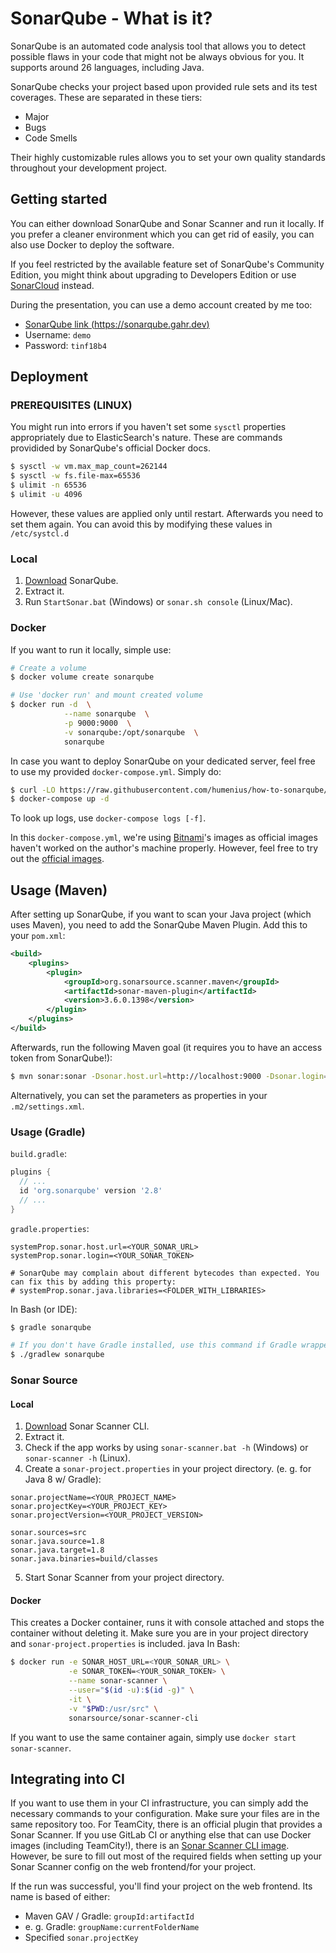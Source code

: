 # SonarQube - What is it?

SonarQube is an automated code analysis tool that allows you to detect possible flaws in your code that might not be always obvious for you. It supports around 26 languages, including Java.

SonarQube checks your project based upon provided rule sets and its test coverages. These are separated in these tiers:
* Major
* Bugs
* Code Smells

Their highly customizable rules allows you to set your own quality standards throughout your development project.

## Getting started
You can either download SonarQube and Sonar Scanner and run it locally. If you prefer a cleaner environment which you can get rid of easily, you can also use Docker to deploy the software.

If you feel restricted by the available feature set of SonarQube's Community Edition, you might think about upgrading to Developers Edition or use [SonarCloud](https://sonarcloud.io) instead.

During the presentation, you can use a demo account created by me too:
* [SonarQube link (https://sonarqube.gahr.dev)](https://sonarqube.gahr.dev)
* Username: `demo`
* Password: `tinf18b4`

## Deployment
### PREREQUISITES (LINUX)
You might run into errors if you haven't set some `sysctl` properties appropriately due to ElasticSearch's nature. These are commands providided by SonarQube's official Docker docs.
```bash
$ sysctl -w vm.max_map_count=262144
$ sysctl -w fs.file-max=65536
$ ulimit -n 65536
$ ulimit -u 4096 
```
However, these values are applied only until restart. Afterwards you need to set them again. You can avoid this by modifying these values in `/etc/systcl.d`
### Local
1. [Download](https://www.sonarqube.org/downloads/) SonarQube.
2. Extract it.
3. Run `StartSonar.bat` (Windows) or `sonar.sh console` (Linux/Mac).

### Docker
If you want to run it locally, simple use:
```bash
# Create a volume
$ docker volume create sonarqube

# Use 'docker run' and mount created volume
$ docker run -d  \
            --name sonarqube  \
            -p 9000:9000  \
            -v sonarqube:/opt/sonarqube  \
            sonarqube
```

In case you want to deploy SonarQube on your dedicated server, feel free to use my provided `docker-compose.yml`. Simply do:
```bash
$ curl -LO https://raw.githubusercontent.com/humenius/how-to-sonarqube/master/docker-compose.yml
$ docker-compose up -d
```

To look up logs, use `docker-compose logs [-f]`.

In this `docker-compose.yml`, we're using [Bitnami]()'s images as official images haven't worked on the author's machine properly. However, feel free to try out the [official images](https://hub.docker.com/_/sonarqube/).


## Usage (Maven)
After setting up SonarQube, if you want to scan your Java project (which uses Maven), you need to add the SonarQube Maven Plugin. Add this to your `pom.xml`:

```xml
<build>
    <plugins>
        <plugin>
            <groupId>org.sonarsource.scanner.maven</groupId>
            <artifactId>sonar-maven-plugin</artifactId>
            <version>3.6.0.1398</version>
        </plugin>
    </plugins>
</build>
```

Afterwards, run the following Maven goal (it requires you to have an access token from SonarQube!):
```bash
$ mvn sonar:sonar -Dsonar.host.url=http://localhost:9000 -Dsonar.login=the-generated-token
```

Alternatively, you can set the parameters as properties in your `.m2/settings.xml`.

### Usage (Gradle)
`build.gradle`:
```gradle
plugins {
  // ...
  id 'org.sonarqube' version '2.8'
  // ...
}
```

`gradle.properties`:
```properties
systemProp.sonar.host.url=<YOUR_SONAR_URL>
systemProp.sonar.login=<YOUR_SONAR_TOKEN>

# SonarQube may complain about different bytecodes than expected. You can fix this by adding this property:
# systemProp.sonar.java.libraries=<FOLDER_WITH_LIBRARIES>
```

In Bash (or IDE):
```bash
$ gradle sonarqube

# If you don't have Gradle installed, use this command if Gradle wrapper exists:
$ ./gradlew sonarqube
```

### Sonar Source
#### Local
1. [Download](https://github.com/SonarSource/sonar-scanner-cli/releases) Sonar Scanner CLI.
2. Extract it.
3. Check if the app works by using `sonar-scanner.bat -h` (Windows) or `sonar-scanner -h` (Linux).
4. Create a `sonar-project.properties` in your project directory. (e. g. for Java 8 w/ Gradle):
```properties
sonar.projectName=<YOUR_PROJECT_NAME>
sonar.projectKey=<YOUR_PROJECT_KEY>
sonar.projectVersion=<YOUR_PROJECT_VERSION>

sonar.sources=src
sonar.java.source=1.8
sonar.java.target=1.8
sonar.java.binaries=build/classes
```
5. Start Sonar Scanner from your project directory.

#### Docker
This creates a Docker container, runs it with console attached and stops the container without deleting it. Make sure you are in your project directory and `sonar-project.properties` is included.
java
In Bash:
```bash
$ docker run -e SONAR_HOST_URL=<YOUR_SONAR_URL> \
             -e SONAR_TOKEN=<YOUR_SONAR_TOKEN> \
             --name sonar-scanner \
             --user="$(id -u):$(id -g)" \
             -it \
             -v "$PWD:/usr/src" \
             sonarsource/sonar-scanner-cli
```

If you want to use the same container again, simply use `docker start sonar-scanner`.

## Integrating into CI
If you want to use them in your CI infrastructure, you can simply add the necessary commands to your configuration. Make sure your files are in the same repository too. For TeamCity, there is an official plugin that provides a Sonar Scanner. If you use GitLab CI or anything else that can use Docker images (including TeamCity!), there is an [Sonar Scanner CLI image](https://hub.docker.com/r/sonarsource/sonar-scanner-cli). However, be sure to fill out most of the required fields when setting up your Sonar Scanner config on the web frontend/for your project.

If the run was successful, you'll find your project on the web frontend. Its name is based of either:
- Maven GAV / Gradle: `groupId:artifactId`
- e. g. Gradle: `groupName:currentFolderName`
- Specified `sonar.projectKey`